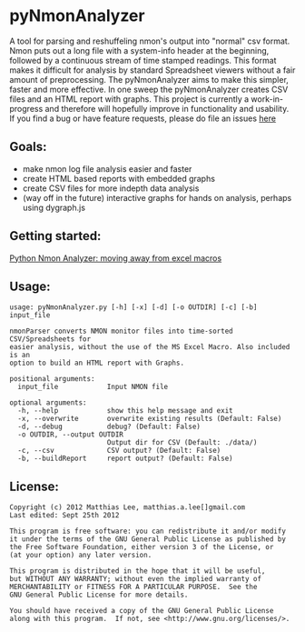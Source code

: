 pyNmonAnalyzer
========

A tool for parsing and reshuffeling nmon's output into "normal" csv format.
Nmon puts out a long file with a system-info header at the beginning, followed
by a continuous stream of time stamped readings. This format makes it difficult
for analysis by standard Spreadsheet viewers without a fair amount of preprocessing.
The pyNmonAnalyzer aims to make this simpler, faster and more effective. In one
sweep the pyNmonAnalyzer creates CSV files and an HTML report with graphs. This 
project is currently a work-in-progress and therefore will hopefully improve in 
functionality and usability. If you find a bug or have feature requests, please do
file an issues [here](https://github.com/madmaze/pyNmonAnalyzer/issues)



Goals:
-----
- make nmon log file analysis easier and faster
- create HTML based reports with embedded graphs
- create CSV files for more indepth data analysis
- (way off in the future) interactive graphs for hands on analysis, perhaps using dygraph.js

Getting started:
-----
[Python Nmon Analyzer: moving away from excel macros](http://matthiaslee.com/?q=node/38)

Usage:
-----
```
usage: pyNmonAnalyzer.py [-h] [-x] [-d] [-o OUTDIR] [-c] [-b] input_file

nmonParser converts NMON monitor files into time-sorted CSV/Spreadsheets for
easier analysis, without the use of the MS Excel Macro. Also included is an
option to build an HTML report with Graphs.

positional arguments:
  input_file            Input NMON file

optional arguments:
  -h, --help            show this help message and exit
  -x, --overwrite       overwrite existing results (Default: False)
  -d, --debug           debug? (Default: False)
  -o OUTDIR, --output OUTDIR
                        Output dir for CSV (Default: ./data/)
  -c, --csv             CSV output? (Default: False)
  -b, --buildReport     report output? (Default: False)
```

License:
--------
```
Copyright (c) 2012 Matthias Lee, matthias.a.lee[]gmail.com
Last edited: Sept 25th 2012

This program is free software: you can redistribute it and/or modify
it under the terms of the GNU General Public License as published by
the Free Software Foundation, either version 3 of the License, or
(at your option) any later version.

This program is distributed in the hope that it will be useful,
but WITHOUT ANY WARRANTY; without even the implied warranty of
MERCHANTABILITY or FITNESS FOR A PARTICULAR PURPOSE.  See the
GNU General Public License for more details.

You should have received a copy of the GNU General Public License
along with this program.  If not, see <http://www.gnu.org/licenses/>.
```
